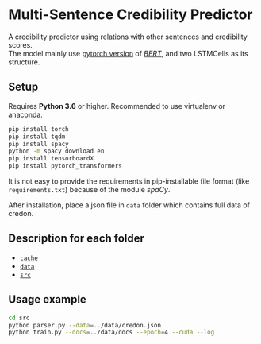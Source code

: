 # Multi-Sentence Credibility Predictor

A credibility predictor using relations with other sentences and credibility scores.  
The model mainly use [pytorch version](https://github.com/huggingface/pytorch-transformers) of [_BERT_](https://github.com/google-research/bert), and two LSTMCells as its structure.

## Setup

Requires **Python 3.6** or higher.
Recommended to use virtualenv or anaconda.

```bash
pip install torch
pip install tqdm
pip install spacy
python -m spacy download en
pip install tensorboardX
pip install pytorch_transformers
```

It is not easy to provide the requirements in pip-installable file format (like `requirements.txt`) because of the module _spaCy_.

After installation, place a json file in `data` folder which contains full data of credon.

## Description for each folder

- [`cache`](./cache/)
- [`data`](./data/)
- [`src`](./src/)

## Usage example

```bash
cd src
python parser.py --data=../data/credon.json
python train.py --docs=../data/docs --epoch=4 --cuda --log
```
